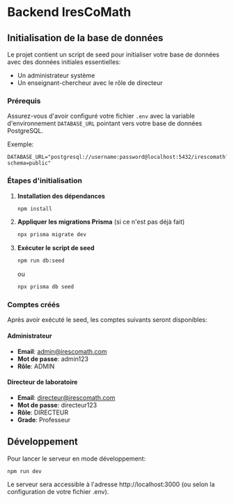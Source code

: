 # Backend IresCoMath

## Initialisation de la base de données

Le projet contient un script de seed pour initialiser votre base de données avec des données initiales essentielles:

- Un administrateur système
- Un enseignant-chercheur avec le rôle de directeur

### Prérequis

Assurez-vous d'avoir configuré votre fichier `.env` avec la variable d'environnement `DATABASE_URL` pointant vers votre base de données PostgreSQL.

Exemple:

```
DATABASE_URL="postgresql://username:password@localhost:5432/irescomath?schema=public"
```

### Étapes d'initialisation

1. **Installation des dépendances**

   ```bash
   npm install
   ```

2. **Appliquer les migrations Prisma** (si ce n'est pas déjà fait)

   ```bash
   npx prisma migrate dev
   ```

3. **Exécuter le script de seed**
   ```bash
   npm run db:seed
   ```
   ou
   ```bash
   npx prisma db seed
   ```

### Comptes créés

Après avoir exécuté le seed, les comptes suivants seront disponibles:

#### Administrateur

- **Email**: admin@irescomath.com
- **Mot de passe**: admin123
- **Rôle**: ADMIN

#### Directeur de laboratoire

- **Email**: directeur@irescomath.com
- **Mot de passe**: directeur123
- **Rôle**: DIRECTEUR
- **Grade**: Professeur

## Développement

Pour lancer le serveur en mode développement:

```bash
npm run dev
```

Le serveur sera accessible à l'adresse http://localhost:3000 (ou selon la configuration de votre fichier .env).
